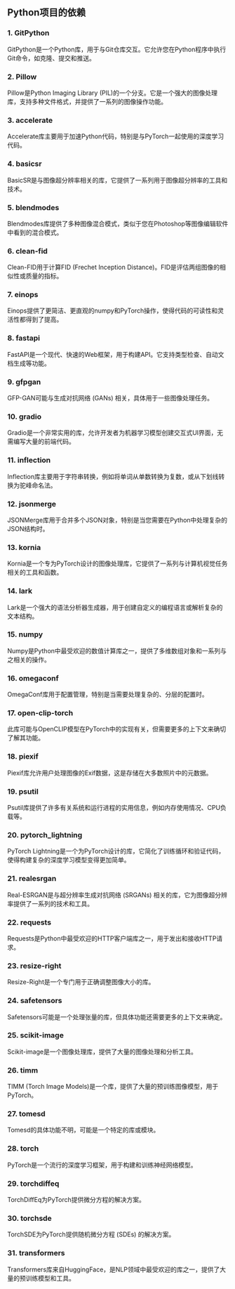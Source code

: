 ## Python项目的依赖

### 1. **GitPython**

GitPython是一个Python库，用于与Git仓库交互。它允许您在Python程序中执行Git命令，如克隆、提交和推送。

### 2. **Pillow**

Pillow是Python Imaging Library (PIL)的一个分支。它是一个强大的图像处理库，支持多种文件格式，并提供了一系列的图像操作功能。

### 3. **accelerate**

Accelerate库主要用于加速Python代码，特别是与PyTorch一起使用的深度学习代码。

### 4. **basicsr**

BasicSR是与图像超分辨率相关的库，它提供了一系列用于图像超分辨率的工具和技术。

### 5. **blendmodes**

Blendmodes库提供了多种图像混合模式，类似于您在Photoshop等图像编辑软件中看到的混合模式。

### 6. **clean-fid**

Clean-FID用于计算FID (Frechet Inception Distance)。FID是评估两组图像的相似性或质量的指标。

### 7. **einops**

Einops提供了更简洁、更直观的numpy和PyTorch操作，使得代码的可读性和灵活性都得到了提高。

### 8. **fastapi**

FastAPI是一个现代、快速的Web框架，用于构建API。它支持类型检查、自动文档生成等功能。

### 9. **gfpgan**

GFP-GAN可能与生成对抗网络 (GANs) 相关，具体用于一些图像处理任务。

### 10. **gradio**

Gradio是一个非常实用的库，允许开发者为机器学习模型创建交互式UI界面，无需编写大量的前端代码。

### 11. **inflection**

Inflection库主要用于字符串转换，例如将单词从单数转换为复数，或从下划线转换为驼峰命名法。

### 12. **jsonmerge**

JSONMerge库用于合并多个JSON对象，特别是当您需要在Python中处理复杂的JSON结构时。

### 13. **kornia**

Kornia是一个专为PyTorch设计的图像处理库，它提供了一系列与计算机视觉任务相关的工具和函数。

### 14. **lark**

Lark是一个强大的语法分析器生成器，用于创建自定义的编程语言或解析复杂的文本结构。

### 15. **numpy**

Numpy是Python中最受欢迎的数值计算库之一，提供了多维数组对象和一系列与之相关的操作。

### 16. **omegaconf**

OmegaConf库用于配置管理，特别是当需要处理复杂的、分层的配置时。

### 17. **open-clip-torch**

此库可能与OpenCLIP模型在PyTorch中的实现有关，但需要更多的上下文来确切了解其功能。

### 18. **piexif**

Piexif库允许用户处理图像的Exif数据，这是存储在大多数照片中的元数据。

### 19. **psutil**

Psutil库提供了许多有关系统和运行进程的实用信息，例如内存使用情况、CPU负载等。

### 20. **pytorch_lightning**

PyTorch Lightning是一个为PyTorch设计的库，它简化了训练循环和验证代码，使得构建复杂的深度学习模型变得更加简单。

### 21. **realesrgan**

Real-ESRGAN是与超分辨率生成对抗网络 (SRGANs) 相关的库，它为图像超分辨率提供了一系列的技术和工具。

### 22. **requests**

Requests是Python中最受欢迎的HTTP客户端库之一，用于发出和接收HTTP请求。

### 23. **resize-right**

Resize-Right是一个专门用于正确调整图像大小的库。

### 24. **safetensors**

Safetensors可能是一个处理张量的库，但具体功能还需要更多的上下文来确定。

### 25. **scikit-image**

Scikit-image是一个图像处理库，提供了大量的图像处理和分析工具。

### 26. **timm**

TIMM (Torch Image Models)是一个库，提供了大量的预训练图像模型，用于PyTorch。

### 27. **tomesd**

Tomesd的具体功能不明，可能是一个特定的库或模块。

### 28. **torch**

PyTorch是一个流行的深度学习框架，用于构建和训练神经网络模型。

### 29. **torchdiffeq**

TorchDiffEq为PyTorch提供微分方程的解决方案。

### 30. **torchsde**

TorchSDE为PyTorch提供随机微分方程 (SDEs) 的解决方案。

### 31. **transformers**

Transformers库来自HuggingFace，是NLP领域中最受欢迎的库之一，提供了大量的预训练模型和工具。
